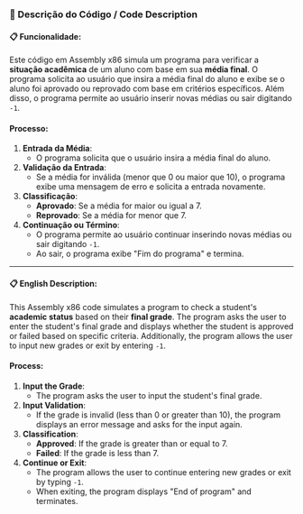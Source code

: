 ### 📄 Descrição do Código / Code Description

#### 📋 Funcionalidade:
Este código em Assembly x86 simula um programa para verificar a **situação acadêmica** de um aluno com base em sua **média final**. O programa solicita ao usuário que insira a média final do aluno e exibe se o aluno foi aprovado ou reprovado com base em critérios específicos. Além disso, o programa permite ao usuário inserir novas médias ou sair digitando `-1`.

#### **Processo**:
1. **Entrada da Média**:
   - O programa solicita que o usuário insira a média final do aluno.
2. **Validação da Entrada**:
   - Se a média for inválida (menor que 0 ou maior que 10), o programa exibe uma mensagem de erro e solicita a entrada novamente.
3. **Classificação**:
   - **Aprovado**: Se a média for maior ou igual a 7.
   - **Reprovado**: Se a média for menor que 7.
4. **Continuação ou Término**:
   - O programa permite ao usuário continuar inserindo novas médias ou sair digitando `-1`.
   - Ao sair, o programa exibe "Fim do programa" e termina.

---

#### 📋 English Description:
This Assembly x86 code simulates a program to check a student's **academic status** based on their **final grade**. The program asks the user to enter the student's final grade and displays whether the student is approved or failed based on specific criteria. Additionally, the program allows the user to input new grades or exit by entering `-1`.

#### **Process**:
1. **Input the Grade**:
   - The program asks the user to input the student's final grade.
2. **Input Validation**:
   - If the grade is invalid (less than 0 or greater than 10), the program displays an error message and asks for the input again.
3. **Classification**:
   - **Approved**: If the grade is greater than or equal to 7.
   - **Failed**: If the grade is less than 7.
4. **Continue or Exit**:
   - The program allows the user to continue entering new grades or exit by typing `-1`.
   - When exiting, the program displays "End of program" and terminates.
